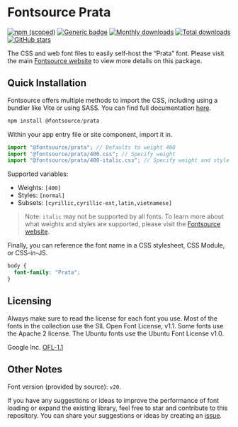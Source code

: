 # Fontsource Prata

[![npm (scoped)](https://img.shields.io/npm/v/@fontsource/prata?color=brightgreen)](https://www.npmjs.com/package/@fontsource/prata) [![Generic badge](https://img.shields.io/badge/fontsource-passing-brightgreen)](https://github.com/fontsource/fontsource) [![Monthly downloads](https://badgen.net/npm/dm/@fontsource/prata)](https://github.com/fontsource/fontsource) [![Total downloads](https://badgen.net/npm/dt/@fontsource/prata)](https://github.com/fontsource/fontsource) [![GitHub stars](https://img.shields.io/github/stars/fontsource/fontsource.svg?style=social&label=Star)](https://github.com/fontsource/fontsource/stargazers)

The CSS and web font files to easily self-host the “Prata” font. Please visit the main [Fontsource website](https://fontsource.org/fonts/prata) to view more details on this package.

## Quick Installation

Fontsource offers multiple methods to import the CSS, including using a bundler like Vite or using SASS. You can find full documentation [here](https://fontsource.org/docs/getting-started/introduction).

```javascript
npm install @fontsource/prata
```

Within your app entry file or site component, import it in.

```javascript
import "@fontsource/prata"; // Defaults to weight 400
import "@fontsource/prata/400.css"; // Specify weight
import "@fontsource/prata/400-italic.css"; // Specify weight and style
```

Supported variables:
- Weights: `[400]`
- Styles: `[normal]`
- Subsets: `[cyrillic,cyrillic-ext,latin,vietnamese]`

> Note: `italic` may not be supported by all fonts. To learn more about what weights and styles are supported, please visit the [Fontsource website](https://fontsource.org/fonts/prata).

Finally, you can reference the font name in a CSS stylesheet, CSS Module, or CSS-in-JS.

```css
body {
  font-family: "Prata";
}
```

## Licensing
Always make sure to read the license for each font you use. Most of the fonts in the collection use the SIL Open Font License, v1.1. Some fonts use the Apache 2 license. The Ubuntu fonts use the Ubuntu Font License v1.0.

Google Inc.
[OFL-1.1](http://scripts.sil.org/OFL)

## Other Notes
Font version (provided by source): `v20`.

If you have any suggestions or ideas to improve the performance of font loading or expand the existing library, feel free to star and contribute to this repository. You can share your suggestions or ideas by creating an [issue](https://github.com/fontsource/fontsource/issues).